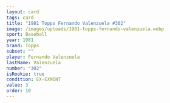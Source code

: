 ```yaml
---
layout: card
tags: card
title: "1981 Topps Fernando Valenzuela #302"
image: /images/uploads/1981-topps-fernando-valenzuela.webp
sport: Baseball
year: 1981
brand: Topps
subset: ""
player: Fernando Valenzuela
lastName: Valenzuela
number: "302"
isRookie: true
condition: EX-EXMINT
value: 3
order: 10
---
```

